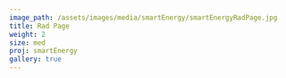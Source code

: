 ```yaml
---
image_path: /assets/images/media/smartEnergy/smartEnergyRadPage.jpg
title: Rad Page
weight: 2
size: med
proj: smartEnergy
gallery: true
---
```


